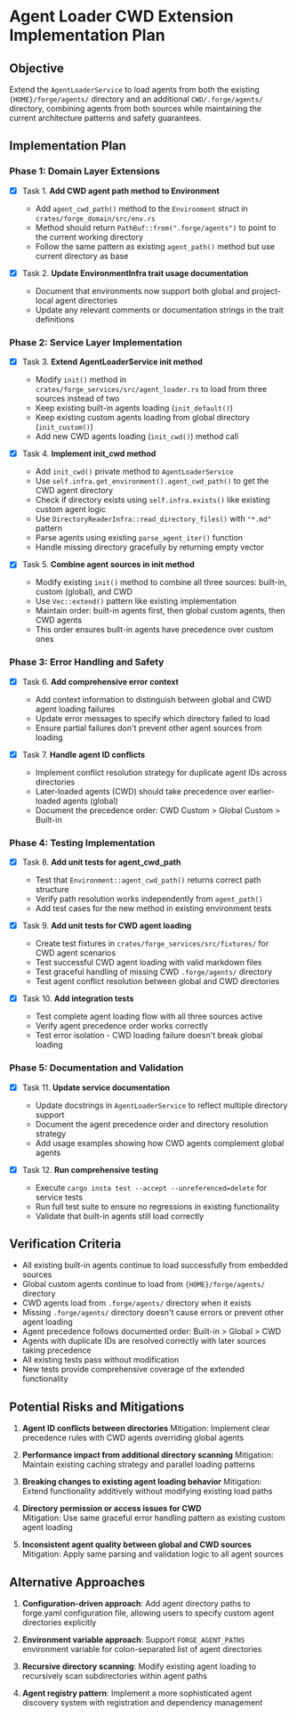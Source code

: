 # Agent Loader CWD Extension Implementation Plan

## Objective

Extend the `AgentLoaderService` to load agents from both the existing `{HOME}/forge/agents/` directory and an additional `CWD/.forge/agents/` directory, combining agents from both sources while maintaining the current architecture patterns and safety guarantees.

## Implementation Plan

### Phase 1: Domain Layer Extensions
- [x] Task 1. **Add CWD agent path method to Environment**
  - Add `agent_cwd_path()` method to the `Environment` struct in `crates/forge_domain/src/env.rs` 
  - Method should return `PathBuf::from(".forge/agents")` to point to the current working directory
  - Follow the same pattern as existing `agent_path()` method but use current directory as base

- [x] Task 2. **Update EnvironmentInfra trait usage documentation**  
  - Document that environments now support both global and project-local agent directories
  - Update any relevant comments or documentation strings in the trait definitions

### Phase 2: Service Layer Implementation
- [x] Task 3. **Extend AgentLoaderService init method**
  - Modify `init()` method in `crates/forge_services/src/agent_loader.rs` to load from three sources instead of two
  - Keep existing built-in agents loading (`init_default()`)
  - Keep existing custom agents loading from global directory (`init_custom()`)  
  - Add new CWD agents loading (`init_cwd()`) method call

- [x] Task 4. **Implement init_cwd method**
  - Add `init_cwd()` private method to `AgentLoaderService`
  - Use `self.infra.get_environment().agent_cwd_path()` to get the CWD agent directory
  - Check if directory exists using `self.infra.exists()` like existing custom agent logic
  - Use `DirectoryReaderInfra::read_directory_files()` with `"*.md"` pattern
  - Parse agents using existing `parse_agent_iter()` function
  - Handle missing directory gracefully by returning empty vector

- [x] Task 5. **Combine agent sources in init method**
  - Modify existing `init()` method to combine all three sources: built-in, custom (global), and CWD
  - Use `Vec::extend()` pattern like existing implementation
  - Maintain order: built-in agents first, then global custom agents, then CWD agents
  - This order ensures built-in agents have precedence over custom ones

### Phase 3: Error Handling and Safety
- [x] Task 6. **Add comprehensive error context**
  - Add context information to distinguish between global and CWD agent loading failures
  - Update error messages to specify which directory failed to load
  - Ensure partial failures don't prevent other agent sources from loading

- [x] Task 7. **Handle agent ID conflicts**
  - Implement conflict resolution strategy for duplicate agent IDs across directories
  - Later-loaded agents (CWD) should take precedence over earlier-loaded agents (global)
  - Document the precedence order: CWD Custom > Global Custom > Built-in

### Phase 4: Testing Implementation  
- [x] Task 8. **Add unit tests for agent_cwd_path**
  - Test that `Environment::agent_cwd_path()` returns correct path structure
  - Verify path resolution works independently from `agent_path()`
  - Add test cases for the new method in existing environment tests

- [x] Task 9. **Add unit tests for CWD agent loading**
  - Create test fixtures in `crates/forge_services/src/fixtures/` for CWD agent scenarios
  - Test successful CWD agent loading with valid markdown files
  - Test graceful handling of missing CWD `.forge/agents/` directory
  - Test agent conflict resolution between global and CWD directories

- [x] Task 10. **Add integration tests**
  - Test complete agent loading flow with all three sources active
  - Verify agent precedence order works correctly
  - Test error isolation - CWD loading failure doesn't break global loading

### Phase 5: Documentation and Validation
- [x] Task 11. **Update service documentation**  
  - Update docstrings in `AgentLoaderService` to reflect multiple directory support
  - Document the agent precedence order and directory resolution strategy
  - Add usage examples showing how CWD agents complement global agents

- [x] Task 12. **Run comprehensive testing**
  - Execute `cargo insta test --accept --unreferenced=delete` for service tests
  - Run full test suite to ensure no regressions in existing functionality
  - Validate that built-in agents still load correctly

## Verification Criteria

- All existing built-in agents continue to load successfully from embedded sources
- Global custom agents continue to load from `{HOME}/forge/agents/` directory  
- CWD agents load from `.forge/agents/` directory when it exists
- Missing `.forge/agents/` directory doesn't cause errors or prevent other agent loading
- Agent precedence follows documented order: Built-in > Global > CWD
- Agents with duplicate IDs are resolved correctly with later sources taking precedence
- All existing tests pass without modification
- New tests provide comprehensive coverage of the extended functionality

## Potential Risks and Mitigations

1. **Agent ID conflicts between directories**
   Mitigation: Implement clear precedence rules with CWD agents overriding global agents

2. **Performance impact from additional directory scanning**
   Mitigation: Maintain existing caching strategy and parallel loading patterns

3. **Breaking changes to existing agent loading behavior**
   Mitigation: Extend functionality additively without modifying existing load paths

4. **Directory permission or access issues for CWD**  
   Mitigation: Use same graceful error handling pattern as existing custom agent loading

5. **Inconsistent agent quality between global and CWD sources**
   Mitigation: Apply same parsing and validation logic to all agent sources

## Alternative Approaches

1. **Configuration-driven approach**: Add agent directory paths to forge.yaml configuration file, allowing users to specify custom agent directories explicitly

2. **Environment variable approach**: Support `FORGE_AGENT_PATHS` environment variable for colon-separated list of agent directories

3. **Recursive directory scanning**: Modify existing agent loading to recursively scan subdirectories within agent paths

4. **Agent registry pattern**: Implement a more sophisticated agent discovery system with registration and dependency management